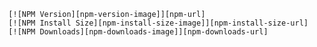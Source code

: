       [![NPM Version][npm-version-image]][npm-url]
      [![NPM Install Size][npm-install-size-image]][npm-install-size-url]
      [![NPM Downloads][npm-downloads-image]][npm-downloads-url]
